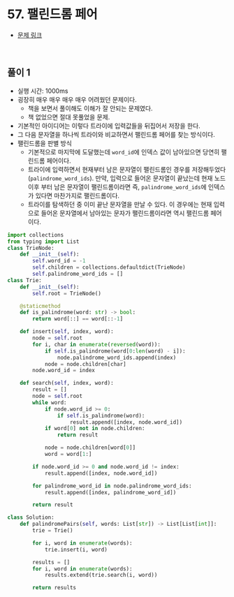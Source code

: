 # 57. 팰린드롬 페어

- [문제 링크](https://leetcode.com/problems/palindrome-pairs/)

<br>

## 풀이 1

- 실행 시간: 1000ms
- 굉장히 매우 매우 매우 매우 어려웠던 문제이다.
  - 책을 보면서 풀이해도 이해가 잘 안되는 문제였다.
  - 책 없었으면 절대 못풀었을 문제.
- 기본적인 아이디어는 이렇다 트라이에 입력값들을 뒤집어서 저장을 한다.
- 그 다음 문자열을 하나씩 트라이와 비교하면서 팰린드롬 페어를 찾는 방식이다.
- 팰린드롬을 판별 방식
  - 기본적으로 마지막에 도달했는데 `word_id`에 인덱스 값이 남아있으면 당연히 팰린드롬 페어이다.
  - 트라이에 입력하면서 현재부터 남은 문자열이 팰린드롬인 경우를 저장해두었다(`palindrome_word_ids`). 만약, 입력으로 들어온 문자열이 끝났는데 현재 노드이후 부터 남은 문자열이 팰린드롬이라면 즉, `palindrome_word_ids`에 인덱스가 있다면 마찬가지로 팰린드롬이다.
  - 트라이를 탐색하던 중 이미 끝난 문자열을 만날 수 있다. 이 경우에는 현재 입력으로 들어온 문자열에서 남아있는 문자가 팰린드롬이라면 역시 팰린드롬 페어이다.

```python
import collections
from typing import List
class TrieNode:
    def __init__(self):
        self.word_id = -1
        self.children = collections.defaultdict(TrieNode)
        self.palindrome_word_ids = []
class Trie:
    def __init__(self):
        self.root = TrieNode()

    @staticmethod
    def is_palindrome(word: str) -> bool:
        return word[::] == word[::-1]

    def insert(self, index, word):
        node = self.root
        for i, char in enumerate(reversed(word)):
            if self.is_palindrome(word[0:len(word) - i]):
                node.palindrome_word_ids.append(index)
            node = node.children[char]
        node.word_id = index

    def search(self, index, word):
        result = []
        node = self.root
        while word:
            if node.word_id >= 0:
                if self.is_palindrome(word):
                    result.append([index, node.word_id])
            if word[0] not in node.children:
                return result

            node = node.children[word[0]]
            word = word[1:]

        if node.word_id >= 0 and node.word_id != index:
            result.append([index, node.word_id])

        for palindrome_word_id in node.palindrome_word_ids:
            result.append([index, palindrome_word_id])

        return result

class Solution:
    def palindromePairs(self, words: List[str]) -> List[List[int]]:
        trie = Trie()

        for i, word in enumerate(words):
            trie.insert(i, word)

        results = []
        for i, word in enumerate(words):
            results.extend(trie.search(i, word))

        return results
```
